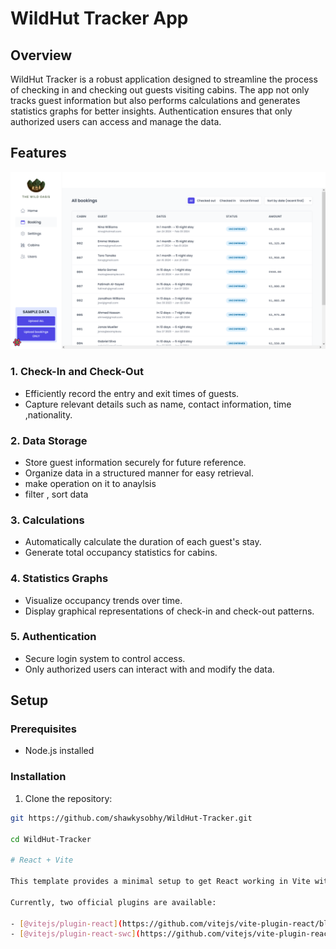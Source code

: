 # WildHut Tracker App 

## Overview

WildHut Tracker is a robust application designed to streamline the process of checking in and checking out guests visiting cabins. The app not only tracks guest information but also performs calculations and generates statistics graphs for better insights. Authentication ensures that only authorized users can access and manage the data.

## Features

![Pizza Menu](/images/wildHutTracker.png)


### 1. Check-In and Check-Out

- Efficiently record the entry and exit times of guests.
- Capture relevant details such as name, contact information, time ,nationality.

### 2. Data Storage

- Store guest information securely for future reference.
- Organize data in a structured manner for easy retrieval.
- make operation on it to anaylsis
- filter , sort  data 

### 3. Calculations

- Automatically calculate the duration of each guest's stay.
- Generate total occupancy statistics for cabins.

### 4. Statistics Graphs

- Visualize occupancy trends over time.
- Display graphical representations of check-in and check-out patterns.

### 5. Authentication

- Secure login system to control access.
- Only authorized users can interact with and modify the data.

## Setup

### Prerequisites

- Node.js installed

### Installation

1. Clone the repository:

```bash
git https://github.com/shawkysobhy/WildHut-Tracker.git

cd WildHut-Tracker

# React + Vite

This template provides a minimal setup to get React working in Vite with HMR and some ESLint rules.

Currently, two official plugins are available:

- [@vitejs/plugin-react](https://github.com/vitejs/vite-plugin-react/blob/main/packages/plugin-react/README.md) uses [Babel](https://babeljs.io/) for Fast Refresh
- [@vitejs/plugin-react-swc](https://github.com/vitejs/vite-plugin-react-swc) uses [SWC](https://swc.rs/) for Fast Refresh
